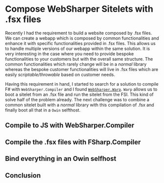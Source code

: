 # Compose WebSharper Sitelets with .fsx files

Recently I had the requirement to build a website composed by .fsx files.
We can create a webapp which is composed by common functionalities and enhance it with specific functionalities provided in .fsx files.
This allows us to handle multiple versions of our webapp within the same solution.
It is very interesting in the case where you need to provide bespoke functionalities to your customers but with the overall same structure.
The common functionalities which rarely change will be in a _normal_ library whereas the bespoke customer functionalities will live in .fsx files which are easily _scriptable/throwable_ based on customer needs.

Having this requirement in hand, I started to search for a solution to compile F# with `WebSharper.Compiler` and I found [`WebSharper.Warp`](https://github.com/intellifactory/websharper.warp).
`Warp` allows us to boot a sitelet from an .fsx file and run the sitelet from the FSI. This kind of solve half of the problem already.
The next challenge was to combine a common sitelet built with a _normal_ library with this compilation of .fsx and finally boot all that in a `Owin` selfthost.

## Compile to JS with WebSharper.Compiler

## Compile the .fsx files with FSharp.Compiler

## Bind everything in an Owin selfhost

## Conclusion
